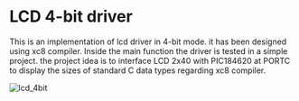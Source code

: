 # LCD 4-bit driver
This is an implementation of lcd driver in 4-bit mode. it has been designed using xc8 compiler.
Inside the main function the driver is tested in a simple project. the project idea is to interface LCD 2x40 with PIC184620 at PORTC to display the sizes of standard C data types regarding xc8 compiler.

![lcd_4bit](https://github.com/mfc0d1ng/lcd_4bit_driver_by_xc8_compiler/assets/131618380/50776281-f682-4721-a191-d18ef6ec2f3e)
